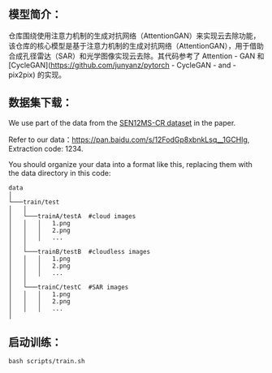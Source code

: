 ## 模型简介：
仓库围绕使用注意力机制的生成对抗网络（AttentionGAN）来实现云去除功能，该仓库的核心模型是基于注意力机制的生成对抗网络（AttentionGAN），用于借助合成孔径雷达（SAR）和光学图像实现云去除。其代码参考了 Attention - GAN 和 [CycleGAN](https://github.com/junyanz/pytorch - CycleGAN - and - pix2pix) 的实现。

## 数据集下载：
We use part of the data from the  [SEN12MS-CR dataset](https://patricktum.github.io/cloud_removal/sen12mscr/) in the paper.

Refer to our data：https://pan.baidu.com/s/12FodGp8xbnkLsq__1GCHlg, Extraction code: 1234.

You should organize your data into a format like this, replacing them with the data directory in this code:
```
data
│
└───train/test
│   │
│   └───trainA/testA  #cloud images
│   │   │   1.png
│   │   │   2.png
│   │   │   ...
│   │
│   └───trainB/testB  #cloudless images
│   │   │   1.png
│   │   │   2.png
│   │   │   ...
│   │
│   └───trainC/testC  #SAR images
│   │   │   1.png
│   │   │   2.png
│   │   │   ...
│ 
```

## 启动训练：
```shell
bash scripts/train.sh
```